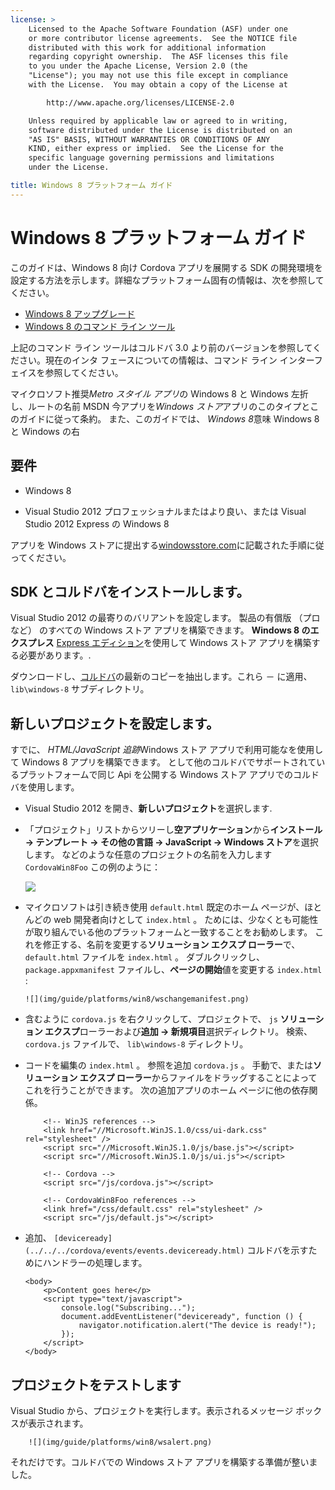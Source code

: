 ```yaml
---
license: >
    Licensed to the Apache Software Foundation (ASF) under one
    or more contributor license agreements.  See the NOTICE file
    distributed with this work for additional information
    regarding copyright ownership.  The ASF licenses this file
    to you under the Apache License, Version 2.0 (the
    "License"); you may not use this file except in compliance
    with the License.  You may obtain a copy of the License at

        http://www.apache.org/licenses/LICENSE-2.0

    Unless required by applicable law or agreed to in writing,
    software distributed under the License is distributed on an
    "AS IS" BASIS, WITHOUT WARRANTIES OR CONDITIONS OF ANY
    KIND, either express or implied.  See the License for the
    specific language governing permissions and limitations
    under the License.

title: Windows 8 プラットフォーム ガイド
---
```


# Windows 8 プラットフォーム ガイド

このガイドは、Windows 8 向け Cordova アプリを展開する SDK の開発環境を設定する方法を示します。詳細なプラットフォーム固有の情報は、次を参照してください。

*   [Windows 8 アップグレード](upgrading.html)
*   [Windows 8 のコマンド ライン ツール](tools.html)

上記のコマンド ライン ツールはコルドバ 3.0 より前のバージョンを参照してください。現在のインタ フェースについての情報は、コマンド ライン インターフェイスを参照してください。

マイクロソフト推奨*Metro スタイル アプリ*の Windows 8 と Windows 左折し、ルートの名前 MSDN 今アプリを*Windows ストア*アプリのこのタイプとこのガイドに従って条約。 また、このガイドでは、 *Windows 8*意味 Windows 8 と Windows の右

## 要件

*   Windows 8

*   Visual Studio 2012 プロフェッショナルまたはより良い、または Visual Studio 2012 Express の Windows 8

アプリを Windows ストアに提出する[windowsstore.com][1]に記載された手順に従ってください。

 [1]: http://www.windowsstore.com/

## SDK とコルドバをインストールします。

Visual Studio 2012 の最寄りのバリアントを設定します。 製品の有償版 （プロなど） のすべての Windows ストア アプリを構築できます。 **Windows 8 のエクスプレス** [Express エディション][2]を使用して Windows ストア アプリを構築する必要があります。.

 [2]: http://www.microsoft.com/visualstudio/eng/products/visual-studio-express-products

ダウンロードし、[コルドバ][3]の最新のコピーを抽出します。これら － に適用、 `lib\windows-8` サブディレクトリ。

 [3]: http://phonegap.com/download

## 新しいプロジェクトを設定します。

すでに、 *HTML/JavaScript 追跡*Windows ストア アプリで利用可能なを使用して Windows 8 アプリを構築できます。 として他のコルドバでサポートされているプラットフォームで同じ Api を公開する Windows ストア アプリでのコルドバを使用します。

*   Visual Studio 2012 を開き、**新しいプロジェクト**を選択します.

*   「プロジェクト」リストからツリーし**空アプリケーション**から**インストール → テンプレート → その他の言語 → JavaScript → Windows ストア**を選択します。 などのような任意のプロジェクトの名前を入力します `CordovaWin8Foo` この例のように：
    
    ![][4]

*   マイクロソフトは引き続き使用 `default.html` 既定のホーム ページが、ほとんどの web 開発者向けとして `index.html` 。 ためには、少なくとも可能性が取り組んでいる他のプラットフォームと一致することをお勧めします。 これを修正する、名前を変更する**ソリューション エクスプ ローラー**で、 `default.html` ファイルを `index.html` 。 ダブルクリックし、 `package.appxmanifest` ファイルし、**ページの開始**値を変更する `index.html` :
    
        ![](img/guide/platforms/win8/wschangemanifest.png)
        

*   含むように `cordova.js` を右クリックして、プロジェクトで、 `js` **ソリューション エクスプ**ローラーおよび**追加 → 新規項目**選択ディレクトリ。 検索、 `cordova.js` ファイルで、 `lib\windows-8` ディレクトリ。

*   コードを編集の `index.html` 。 参照を追加 `cordova.js` 。 手動で、または**ソリューション エクスプ ローラー**からファイルをドラッグすることによってこれを行うことができます。 次の追加アプリのホーム ページに他の依存関係。
    
            <!-- WinJS references -->
            <link href="//Microsoft.WinJS.1.0/css/ui-dark.css" rel="stylesheet" />
            <script src="//Microsoft.WinJS.1.0/js/base.js"></script>
            <script src="//Microsoft.WinJS.1.0/js/ui.js"></script>
        
            <!-- Cordova -->
            <script src="/js/cordova.js"></script>
        
            <!-- CordovaWin8Foo references -->
            <link href="/css/default.css" rel="stylesheet" />
            <script src="/js/default.js"></script>
        

*   追加、 `[deviceready](../../../cordova/events/events.deviceready.html)` コルドバを示すためにハンドラーの処理します。
    
        <body>
            <p>Content goes here</p>
            <script type="text/javascript">
                console.log("Subscribing...");
                document.addEventListener("deviceready", function () {
                    navigator.notification.alert("The device is ready!");
                });
            </script>
        </body>
        

 [4]: img/guide/platforms/win8/wsnewproject.png

## プロジェクトをテストします

Visual Studio から、プロジェクトを実行します。表示されるメッセージ ボックスが表示されます。

        ![](img/guide/platforms/win8/wsalert.png)
    

それだけです。コルドバでの Windows ストア アプリを構築する準備が整いました。